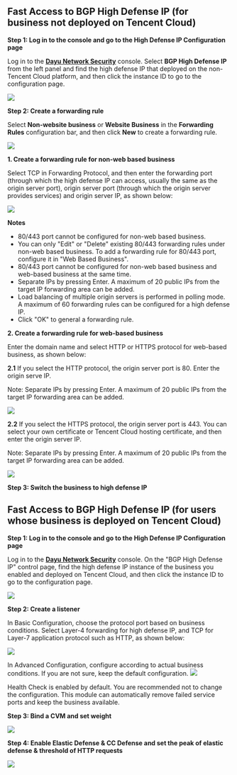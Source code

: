 ## Fast Access to BGP High Defense IP (for business not deployed on Tencent Cloud)

**Step 1: Log in to the console and go to the High Defense IP Configuration page**

Log in to the **[Dayu Network Security](https://console.cloud.tencent.com/dayu/bgpip)** console. Select **BGP High Defense IP** from the left panel and find the high defense IP that deployed on the non-Tencent Cloud platform, and then click the instance ID to go to the configuration page.

![](https://mc.qcloudimg.com/static/img/8ef58dac854d557cf557688e63a2bd2a/image.png)
 
**Step 2: Create a forwarding rule**

Select **Non-website business** or **Website Business** in the **Forwarding Rules** configuration bar, and then click **New** to create a forwarding rule.

![](https://mc.qcloudimg.com/static/img/9ca82943f397177cfe4dd7413d4b598d/image.png)
 
**1. Create a forwarding rule for non-web based business**

Select TCP in Forwarding Protocol, and then enter the forwarding port (through which the high defense IP can access, usually the same as the origin server port), origin server port (through which the origin server provides services) and origin server IP, as shown below:

![](https://mc.qcloudimg.com/static/img/b21663cb5be292fad6de43fc3a8ed664/image.png)
 
**Notes**

- 80/443 port cannot be configured for non-web based business.
- You can only "Edit" or "Delete" existing 80/443 forwarding rules under non-web based business. To add a forwarding rule for 80/443 port, configure it in "Web Based Business".
- 80/443 port cannot be configured for non-web based business and web-based business at the same time.
- Separate IPs by pressing Enter. A maximum of 20 public IPs from the target IP forwarding area can be added.
- Load balancing of multiple origin servers is performed in polling mode. A maximum of 60 forwarding rules can be configured for a high defense IP.
- Click "OK" to general a forwarding rule.

**2. Create a forwarding rule for web-based business**

Enter the domain name and select HTTP or HTTPS protocol for web-based business, as shown below:

**2.1** If you select the HTTP protocol, the origin server port is 80. Enter the origin serve IP. 

Note: Separate IPs by pressing Enter. A maximum of 20 public IPs from the target IP forwarding area can be added.

![](https://mc.qcloudimg.com/static/img/9d541e1800948ed51a7c589b4126cf97/image.png)
 
**2.2** If you select the HTTPS protocol, the origin server port is 443. You can select your own certificate or Tencent Cloud hosting certificate, and then enter the origin server IP.

Note: Separate IPs by pressing Enter. A maximum of 20 public IPs from the target IP forwarding area can be added.

![](https://mc.qcloudimg.com/static/img/2ea8bc512c99a72270dbbc96a32bf888/image.png)
 
**Step 3: Switch the business to high defense IP**

## Fast Access to BGP High Defense IP (for users whose business is deployed on Tencent Cloud)

**Step 1: Log in to the console and go to the High Defense IP Configuration page**

Log in to the **[Dayu Network Security](https://console.cloud.tencent.com/dayu/bgpip)** console. On the "BGP High Defense IP" control page, find the high defense IP instance of the business you enabled and deployed on Tencent Cloud, and then click the instance ID to go to the configuration page.

![](https://mc.qcloudimg.com/static/img/3fa91839afbc62d81a7960500a4a5920/image.png)
 
**Step 2: Create a listener**

In Basic Configuration, choose the protocol port based on business conditions. Select Layer-4 forwarding for high defense IP, and TCP for Layer-7 application protocol such as HTTP, as shown below:

![](https://mc.qcloudimg.com/static/img/69e9afef020cac7c7898391ecff1e4a6/image.png)
 
In Advanced Configuration, configure according to actual business conditions. If you are not sure, keep the default configuration.
![](https://mc.qcloudimg.com/static/img/da76509e7c6ee80778c92d8998e36892/image.png)
 
Health Check is enabled by default. You are recommended not to change the configuration. This module can automatically remove failed service ports and keep the business available.

**Step 3: Bind a CVM and set weight**

![](https://mc.qcloudimg.com/static/img/dc349f14824c8562bd0b7e5ffe41e463/image.png)
 
**Step 4: Enable Elastic Defense & CC Defense and set the peak of elastic defense & threshold of HTTP requests**
 
![](https://mc.qcloudimg.com/static/img/f08d6a2ce578f602de1ce45a5067017f/image.png)


